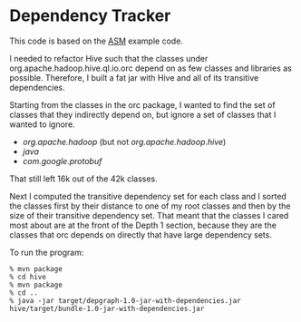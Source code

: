 # Dependency Tracker

This code is based on the [ASM](http://asm.ow2.org/) example code.

I needed to refactor Hive such that the classes under
org.apache.hadoop.hive.ql.io.orc depend on as few classes
and libraries as possible. Therefore, I built a fat jar with
Hive and all of its transitive dependencies.

Starting from the classes in the orc package, I wanted to find the set
of classes that they indirectly depend on, but ignore a set of classes
that I wanted to ignore.

* *org.apache.hadoop* (but not *org.apache.hadoop.hive*)
* *java*
* *com.google.protobuf*

That still left 16k out of the 42k classes.

Next I computed the transitive dependency set for each class and I sorted
the classes first by their distance to one of my root classes and then by
the size of their transitive dependency set. That meant that the classes
I cared most about are at the front of the Depth 1 section, because they
are the classes that orc depends on directly that have large dependency
sets.

To run the program:

````
% mvn package
% cd hive
% mvn package
% cd ..
% java -jar target/depgraph-1.0-jar-with-dependencies.jar hive/target/bundle-1.0-jar-with-dependencies.jar
````